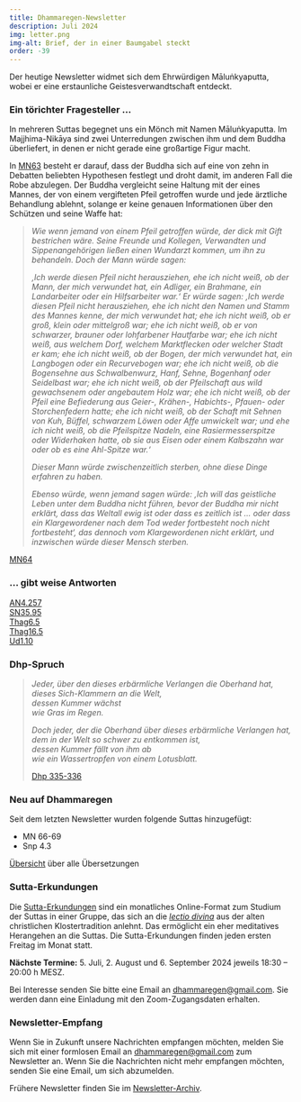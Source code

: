 ```yaml
---
title: Dhammaregen-Newsletter
description: Juli 2024
img: letter.png
img-alt: Brief, der in einer Baumgabel steckt
order: -39
---
```


Der heutige Newsletter widmet sich dem Ehrwürdigen Māluṅkyaputta, wobei er eine erstaunliche Geistesverwandtschaft entdeckt.

### Ein törichter Fragesteller …

In mehreren Suttas begegnet uns ein Mönch mit Namen Māluṅkyaputta. Im Majjhima-Nikāya sind zwei Unterredungen zwischen ihm und dem Buddha überliefert, in denen er nicht gerade eine großartige Figur macht.

In [MN63](#/sutta/mn63/de/sabbamitta) besteht er darauf, dass der Buddha sich auf eine von zehn in Debatten beliebten Hypothesen festlegt und droht damit, im anderen Fall die Robe abzulegen. Der Buddha vergleicht seine Haltung mit der eines Mannes, der von einem vergifteten Pfeil getroffen wurde und jede ärztliche Behandlung ablehnt, solange er keine genauen Informationen über den Schützen und seine Waffe hat:

>*Wie wenn jemand von einem Pfeil getroffen würde, der dick mit Gift bestrichen wäre. Seine Freunde und Kollegen, Verwandten und Sippenangehörigen ließen einen Wundarzt kommen, um ihn zu behandeln. Doch der Mann würde sagen:*  
>
>*‚Ich werde diesen Pfeil nicht herausziehen, ehe ich nicht weiß, ob der Mann, der mich verwundet hat, ein Adliger, ein Brahmane, ein Landarbeiter oder ein Hilfsarbeiter war.‘ Er würde sagen: ‚Ich werde diesen Pfeil nicht herausziehen, ehe ich nicht den Namen und Stamm des Mannes kenne, der mich verwundet hat; ehe ich nicht weiß, ob er groß, klein oder mittelgroß war; ehe ich nicht weiß, ob er von schwarzer, brauner oder lohfarbener Hautfarbe war; ehe ich nicht weiß, aus welchem Dorf, welchem Marktflecken oder welcher Stadt er kam; ehe ich nicht weiß, ob der Bogen, der mich verwundet hat, ein Langbogen oder ein Recurvebogen war; ehe ich nicht weiß, ob die Bogensehne aus Schwalbenwurz, Hanf, Sehne, Bogenhanf oder Seidelbast war; ehe ich nicht weiß, ob der Pfeilschaft aus wild gewachsenem oder angebautem Holz war; ehe ich nicht weiß, ob der Pfeil eine Befiederung aus Geier-, Krähen-, Habichts-, Pfauen- oder Storchenfedern hatte; ehe ich nicht weiß, ob der Schaft mit Sehnen von Kuh, Büffel, schwarzem Löwen oder Affe umwickelt war; und ehe ich nicht weiß, ob die Pfeilspitze Nadeln, eine Rasiermesserspitze oder Widerhaken hatte, ob sie aus Eisen oder einem Kalbszahn war oder ob es eine Ahl-Spitze war.‘*  
>
>*Dieser Mann würde zwischenzeitlich sterben, ohne diese Dinge erfahren zu haben.*  
>
>*Ebenso würde, wenn jemand sagen würde: ‚Ich will das geistliche Leben unter dem Buddha nicht führen, bevor der Buddha mir nicht erklärt, dass das Weltall ewig ist oder dass es zeitlich ist … oder dass ein Klargewordener nach dem Tod weder fortbesteht noch nicht fortbesteht‘, das dennoch vom Klargewordenen nicht erklärt, und inzwischen würde dieser Mensch sterben.*

  
[MN64](#/sutta/mn64/de/sabbamitta)

### … gibt weise Antworten
  
[AN4.257](#/sutta/an4.257/de/sabbamitta)  
[SN35.95](#/sutta/sn35.95/de/sabbamitta)  
[Thag6.5](#/sutta/thag6.5/de/sabbamitta)  
[Thag16.5](#/sutta/thag16.5/de/sabbamitta)  
[Ud1.10](#/sutta/ud1.10/de/sabbamitta)  

### Dhp-Spruch

>*Jeder, über den dieses erbärmliche Verlangen die Oberhand hat,*  
>*dieses Sich-Klammern an die Welt,*  
>*dessen Kummer wächst*  
>*wie Gras im Regen.*  
>
>*Doch jeder, der die Oberhand über dieses erbärmliche Verlangen hat,*  
>*dem in der Welt so schwer zu entkommen ist,*  
>*dessen Kummer fällt von ihm ab*  
>*wie ein Wassertropfen von einem Lotusblatt.*
>
>[Dhp 335-336](#/sutta/dhp335:1/de/sabbamitta) 

### Neu auf Dhammaregen

Seit dem letzten Newsletter wurden folgende Suttas hinzugefügt:

- MN 66-69
- Snp 4.3

[Übersicht](#/wiki/uebersetzung/uebersicht) über alle Übersetzungen

### Sutta-Erkundungen 

Die [Sutta-Erkundungen](#/wiki/erkundung) sind ein monatliches Online-Format zum Studium der Suttas in einer Gruppe, das sich an die [*lectio divina*](https://de.wikipedia.org/wiki/Lectio_divina) aus der alten christlichen Klostertradition anlehnt. Das ermöglicht ein eher meditatives Herangehen an die Suttas. Die Sutta-Erkundungen finden jeden ersten Freitag im Monat statt. 

**Nächste Termine:** 5. Juli, 2. August und 6. September 2024 jeweils 18:30 – 20:00 h MESZ.

Bei Interesse senden Sie bitte eine Email an [dhammaregen@gmail.com](mailto:dhammaregen@gmail.com). Sie werden dann eine Einladung mit den Zoom-Zugangsdaten erhalten.

### Newsletter-Empfang

Wenn Sie in Zukunft unsere Nachrichten empfangen möchten, melden Sie sich mit einer formlosen Email an [dhammaregen@gmail.com](mailto:dhammaregen@gmail.com) zum Newsletter an. Wenn Sie die Nachrichten nicht mehr empfangen möchten, senden Sie eine Email, um sich abzumelden. 

Frühere Newsletter finden Sie im [Newsletter-Archiv](#/wiki/news/inhalt).